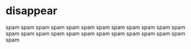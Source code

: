 # disappear
spam spam spam spam spam spam spam spam spam spam spam spam spam spam spam spam spam spam spam spam spam spam spam spam spam 
